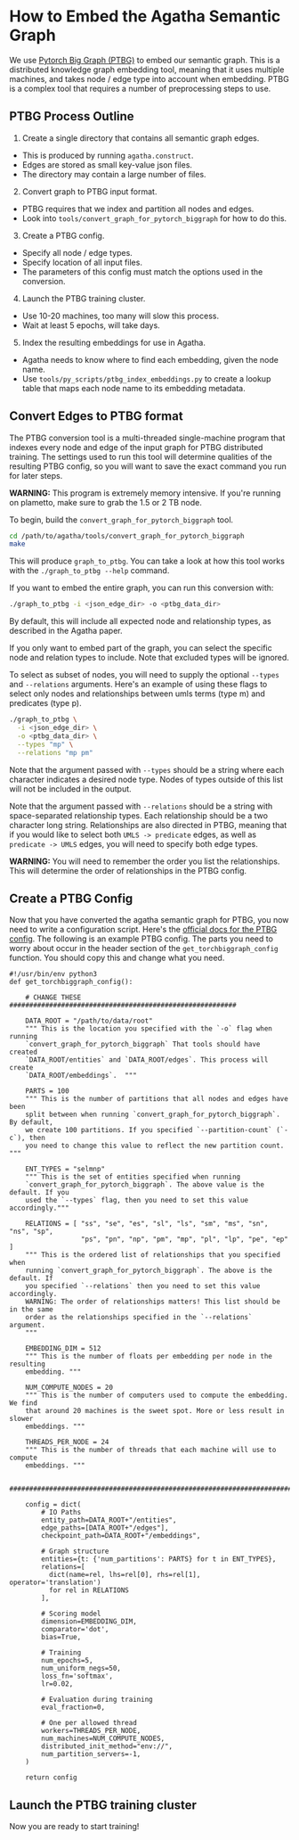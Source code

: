 How to Embed the Agatha Semantic Graph
======================================

We use [Pytorch Big Graph
(PTBG)](https://torchbiggraph.readthedocs.io/en/latest/) to embed our semantic
graph. This is a distributed knowledge graph embedding tool, meaning that it
uses multiple machines, and takes node / edge type into account when embedding.
PTBG is a complex tool that requires a number of preprocessing steps to use.

## PTBG Process Outline

 1. Create a single directory that contains all semantic graph edges.
   - This is produced by running `agatha.construct`.
   - Edges are stored as small key-value json files.
   - The directory may contain a large number of files.
 2. Convert graph to PTBG input format.
   - PTBG requires that we index and partition all nodes and edges.
   - Look into `tools/convert_graph_for_pytorch_biggraph` for how to do this.
 3. Create a PTBG config.
   - Specify all node / edge types.
   - Specify location of all input files.
   - The parameters of this config must match the options used in the
     conversion.
 4. Launch the PTBG training cluster.
   - Use 10-20 machines, too many will slow this process.
   - Wait at least 5 epochs, will take days.
 5. Index the resulting embeddings for use in Agatha.
   - Agatha needs to know where to find each embedding, given the node name.
   - Use `tools/py_scripts/ptbg_index_embeddings.py` to create a lookup table
     that maps each node name to its embedding metadata.

## Convert Edges to PTBG format

The PTBG conversion tool is a multi-threaded single-machine program that indexes
every node and edge of the input graph for PTBG distributed training. The
settings used to run this tool will determine qualities of the resulting PTBG
config, so you will want to save the exact command you run for later steps.

**WARNING:** This program is extremely memory intensive. If you're running on
plametto, make sure to grab the 1.5 or 2 TB node.

To begin, build the `convert_graph_for_pytorch_biggraph` tool.

```bash
cd /path/to/agatha/tools/convert_graph_for_pytorch_biggraph
make
```

This will produce `graph_to_ptbg`. You can take a look at how this tool works
with the `./graph_to_ptbg --help` command.

If you want to embed the entire graph, you can run this conversion with:

```bash
./graph_to_ptbg -i <json_edge_dir> -o <ptbg_data_dir>
```

By default, this will include all expected node and relationship types, as
described in the Agatha paper.

If you only want to embed part of the graph, you can select the specific node
and relation types to include. Note that excluded types will be ignored.

To select as subset of nodes, you will need to supply the optional `--types` and
`--relations` arguments. Here's an example of using these flags to select only
nodes and relationships between umls terms (type m) and predicates (type p).

```bash
./graph_to_ptbg \
  -i <json_edge_dir> \
  -o <ptbg_data_dir> \
  --types "mp" \
  --relations "mp pm"
```

Note that the argument passed with `--types` should be a string where each
character indicates a desired node type. Nodes of types outside of this list
will not be included in the output.

Note that the argument passed with `--relations` should be a string with
space-separated relationship types. Each relationship should be a two character
long string. Relationships are also directed in PTBG, meaning that if you would
like to select both `UMLS -> predicate` edges, as well as `predicate -> UMLS`
edges, you will need to specify both edge types.

**WARNING:** You will need to remember the order you list the relationships.
This will determine the order of relationships in the PTBG config.

## Create a PTBG Config

Now that you have converted the agatha semantic graph for PTBG, you now need to
write a configuration script. Here's the [official docs for the PTBG
config](https://torchbiggraph.readthedocs.io/en/latest/configuration_file.html).
The following is an example PTBG config. The parts you need to worry about occur
in the header section of the `get_torchbiggraph_config` function. You should
copy this and change what you need.

```python3
#!/usr/bin/env python3
def get_torchbiggraph_config():

    # CHANGE THESE #########################################################

    DATA_ROOT = "/path/to/data/root"
    """ This is the location you specified with the `-o` flag when running
    `convert_graph_for_pytorch_biggraph` That tools should have created
    `DATA_ROOT/entities` and `DATA_ROOT/edges`. This process will create
    `DATA_ROOT/embeddings`.  """

    PARTS = 100
    """ This is the number of partitions that all nodes and edges have been
    split between when running `convert_graph_for_pytorch_biggraph`. By default,
    we create 100 partitions. If you specified `--partition-count` (`-c`), then
    you need to change this value to reflect the new partition count.  """

    ENT_TYPES = "selmnp"
    """ This is the set of entities specified when running
    `convert_graph_for_pytorch_biggraph`. The above value is the default. If you
    used the `--types` flag, then you need to set this value accordingly."""

    RELATIONS = [ "ss", "se", "es", "sl", "ls", "sm", "ms", "sn", "ns", "sp",
                  "ps", "pn", "np", "pm", "mp", "pl", "lp", "pe", "ep" ]
    """ This is the ordered list of relationships that you specified when
    running `convert_graph_for_pytorch_biggraph`. The above is the default. If
    you specified `--relations` then you need to set this value accordingly.
    WARNING: The order of relationships matters! This list should be in the same
    order as the relationships specified in the `--relations` argument.
    """

    EMBEDDING_DIM = 512
    """ This is the number of floats per embedding per node in the resulting
    embedding. """
    
    NUM_COMPUTE_NODES = 20
    """ This is the number of computers used to compute the embedding. We find
    that around 20 machines is the sweet spot. More or less result in slower
    embeddings. """

    THREADS_PER_NODE = 24
    """ This is the number of threads that each machine will use to compute
    embeddings. """

    #########################################################################

    config = dict(
        # IO Paths
        entity_path=DATA_ROOT+"/entities",
        edge_paths=[DATA_ROOT+"/edges"],
        checkpoint_path=DATA_ROOT+"/embeddings",

        # Graph structure
        entities={t: {'num_partitions': PARTS} for t in ENT_TYPES},
        relations=[
          dict(name=rel, lhs=rel[0], rhs=rel[1], operator='translation')
          for rel in RELATIONS
        ],

        # Scoring model
        dimension=EMBEDDING_DIM,
        comparator='dot',
        bias=True,

        # Training
        num_epochs=5,
        num_uniform_negs=50,
        loss_fn='softmax',
        lr=0.02,

        # Evaluation during training
        eval_fraction=0,

        # One per allowed thread
        workers=THREADS_PER_NODE,
        num_machines=NUM_COMPUTE_NODES,
        distributed_init_method="env://",
        num_partition_servers=-1,
    )

    return config
```

## Launch the PTBG training cluster

Now you are ready to start training!
